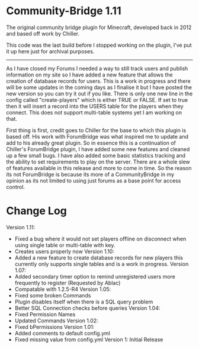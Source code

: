 # Community-Bridge 1.11

The original community bridge plugin for Minecraft, developed back in 2012 and based off work by Chiller.

This code was the last build before I stopped working on the plugin, I've put it up here just for archival purposes.

-----

As I have closed my Forums I needed a way to still track users and publish information on my site so I have added a new feature that allows the creation of database records for users. This is a work in progress and there will be some updates in the coming days as I finalise it but I have posted the new version so you can try it out if you like. There is only one new line in the config called "create-players" which is either TRUE or FALSE. If set to true then it will insert a record into the USERS table for the players when they connect. This does not support multi-table systems yet I am working on that.

First thing is first, credit goes to Chiller for the base to which this plugin is based off. His work with ForumBridge was what inspired me to update and add to his already great plugin. So in essence this is a continuation of Chiller's ForumBridge plugin, I have added some new features and cleaned up a few small bugs. I have also added some basic statistics tracking and the ability to set requirements to play on the server. There are a whole slew of features available in this release and more to come in time. So the reason its not ForumBridge is because its more of a CommunityBridge in my opinion as its not limited to using just forums as a base point for access control.​

# Change Log

Version 1.11:
- Fixed a bug where it would not set players offline on disconnect when using single table or multi-table with key.
- Creates users properly now
Version 1.10:
- Added a new feature to create database records for new players this currently only supports single tables and is a work in progress.
Version 1.07:
- Added secondary timer option to remind unregistered users more frequently to register (Requested by Ablac)
- Compatable with 1.2.5-R4
Version 1.05:
- Fixed some broken Commands
- Plugin disables itself when there is a SQL query problem
- Better SQL Connection checks before queries
Version 1.04:
- Fixed Permission Names
- Updated Commands
Version 1.02:
- Fixed bPermissions
Version 1.01:
- Added comments to default config.yml
- Fixed missing value from config.yml
Version 1: Initial Release
